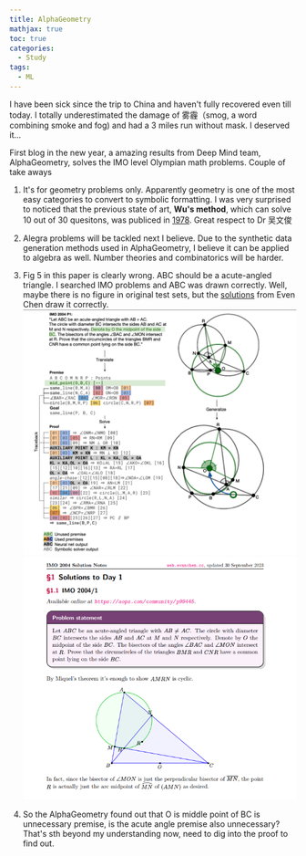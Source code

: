 ```yaml
---
title: AlphaGeometry
mathjax: true
toc: true
categories:
  - Study
tags:
  - ML
---
```


I have been sick since the trip to China and haven't fully recovered even till today. I totally underestimated the damage of 雾霾（smog, a word combining smoke and fog) and had a 3 miles run without mask. I deserved it...

First blog in the new year, a amazing results from Deep Mind team, AlphaGeometry, solves the IMO level Olympian math problems. Couple of take aways

1. It's for geometry problems only. Apparently geometry is one of the most easy categories to convert to symbolic formatting. I was very surprised to noticed that the previous state of art, **Wu's method**, which can solve 10 out of 30 quesitons, was publiced in [1978](https://www.maths.ed.ac.uk/~v1ranick/papers/wu.pdf). Great respect to Dr 吴文俊

2. Alegra problems will be tackled next I believe. Due to the synthetic data generation methods used in AlphaGeometry, I believe it can be applied to algebra as well. Number theories and combinatorics will be harder.

3. Fig 5 in this paper is clearly wrong. ABC should be a acute-angled triangle. I searched IMO problems and ABC was drawn correctly. Well, maybe there is no figure in original test sets, but the [solutions](https://web.evanchen.cc/exams/IMO-2004-notes.pdf) from Even Chen draw it correctly. 
![Alt text](/assets/images/2024/24-01-19-AlphaGeometry_files/nature.png)
![Alt text](/assets/images/2024/24-01-19-AlphaGeometry_files/evenchen.png)

4. So the AlphaGeometry found out that O is middle point of BC is unnecessary premise, is the acute angle premise also unnecessary? That's sth beyond my understanding now, need to dig into the proof to find out. 

